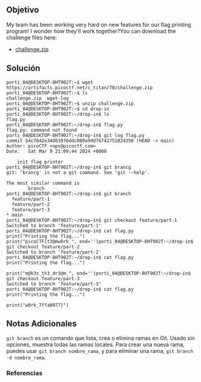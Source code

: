 ## Objetivo
My team has been working very hard on new features for our flag printing program! I wonder how they'll work together?You can download the challenge files here:

- [challenge.zip](https://artifacts.picoctf.net/c_titan/70/challenge.zip)

[](https://github.com/armandoportillo0101/Seguridad-de-Redes/blob/main/Plantilla.md#objetivo)
## Solución
``` 
porti_04@DESKTOP-8HT902T:~$ wget https://artifacts.picoctf.net/c_titan/70/challenge.zip
porti_04@DESKTOP-8HT902T:~$ ls
challenge.zip  wget-log
porti_04@DESKTOP-8HT902T:~$ unzip challenge.zip
porti_04@DESKTOP-8HT902T:~$ cd drop-in
porti_04@DESKTOP-8HT902T:~/drop-in$ ls
flag.py
porti_04@DESKTOP-8HT902T:~/drop-in$ flag.py
flag.py: command not found
porti_04@DESKTOP-8HT902T:~/drop-in$ git log flag.py
commit 54c7842e34d03976ddc080a9dd76742751024358 (HEAD -> main)
Author: picoCTF <ops@picoctf.com>
Date:   Sat Mar 9 21:09:44 2024 +0000

    init flag printer
porti_04@DESKTOP-8HT902T:~/drop-in$ git brancg
git: 'brancg' is not a git command. See 'git --help'.

The most similar command is
        branch
porti_04@DESKTOP-8HT902T:~/drop-in$ git branch
  feature/part-1
  feature/part-2
  feature/part-3
* main
porti_04@DESKTOP-8HT902T:~/drop-in$ git checkout feature/part-1
Switched to branch 'feature/part-1'
porti_04@DESKTOP-8HT902T:~/drop-in$ cat flag.py
print("Printing the flag...")
print("picoCTF{t3@mw0rk_", end='')porti_04@DESKTOP-8HT902T:~/drop-in$ git checkout feature/part-2
Switched to branch 'feature/part-2'
porti_04@DESKTOP-8HT902T:~/drop-in$ cat flag.py
print("Printing the flag...")

print("m@k3s_th3_dr3@m_", end='')porti_04@DESKTOP-8HT902T:~/drop-in$ git checkout feature/part-3
Switched to branch 'feature/part-3'
porti_04@DESKTOP-8HT902T:~/drop-in$ cat flag.py
print("Printing the flag...")

print("w0rk_7ffa0077}")
```
[](https://github.com/armandoportillo0101/Seguridad-de-Redes/blob/main/Plantilla.md#soluci%C3%B3n)

## Notas Adicionales
`git branch` es un comando que lista, crea o elimina ramas en Git. Usado sin opciones, muestra todas las ramas locales. Para crear una nueva rama, puedes usar `git branch nombre_rama`, y para eliminar una rama, `git branch -d nombre_rama`.
[](https://github.com/armandoportillo0101/Seguridad-de-Redes/blob/main/Plantilla.md#notas-adicionales)

### Referencias